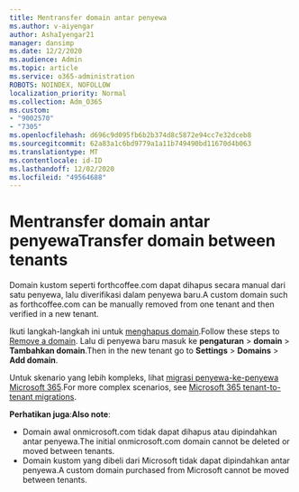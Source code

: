 ```yaml
---
title: Mentransfer domain antar penyewa
ms.author: v-aiyengar
author: AshaIyengar21
manager: dansimp
ms.date: 12/2/2020
ms.audience: Admin
ms.topic: article
ms.service: o365-administration
ROBOTS: NOINDEX, NOFOLLOW
localization_priority: Normal
ms.collection: Adm_O365
ms.custom:
- "9002570"
- "7305"
ms.openlocfilehash: d696c9d095fb6b2b374d8c5872e94cc7e32dceb8
ms.sourcegitcommit: 62a83a1c6bd9779a1a11b749490bd11670d4b063
ms.translationtype: MT
ms.contentlocale: id-ID
ms.lasthandoff: 12/02/2020
ms.locfileid: "49564688"
---
```

# <a name="transfer-domain-between-tenants"></a><span data-ttu-id="98c52-102">Mentransfer domain antar penyewa</span><span class="sxs-lookup"><span data-stu-id="98c52-102">Transfer domain between tenants</span></span>

<span data-ttu-id="98c52-103">Domain kustom seperti forthcoffee.com dapat dihapus secara manual dari satu penyewa, lalu diverifikasi dalam penyewa baru.</span><span class="sxs-lookup"><span data-stu-id="98c52-103">A custom domain such as forthcoffee.com can be manually removed from one tenant and then verified in a new tenant.</span></span>

<span data-ttu-id="98c52-104">Ikuti langkah-langkah ini untuk [menghapus domain](https://docs.microsoft.com/microsoft-365/admin/get-help-with-domains/remove-a-domain).</span><span class="sxs-lookup"><span data-stu-id="98c52-104">Follow these steps to [Remove a domain](https://docs.microsoft.com/microsoft-365/admin/get-help-with-domains/remove-a-domain).</span></span> <span data-ttu-id="98c52-105">Lalu di penyewa baru masuk ke **pengaturan**  >  **domain**  >  **Tambahkan domain**.</span><span class="sxs-lookup"><span data-stu-id="98c52-105">Then in the new tenant go to **Settings** > **Domains** > **Add domain**.</span></span>

<span data-ttu-id="98c52-106">Untuk skenario yang lebih kompleks, lihat [migrasi penyewa-ke-penyewa Microsoft 365](https://docs.microsoft.com/microsoft-365/enterprise/microsoft-365-tenant-to-tenant-migrations).</span><span class="sxs-lookup"><span data-stu-id="98c52-106">For more complex scenarios, see [Microsoft 365 tenant-to-tenant migrations](https://docs.microsoft.com/microsoft-365/enterprise/microsoft-365-tenant-to-tenant-migrations).</span></span>

<span data-ttu-id="98c52-107">**Perhatikan juga**:</span><span class="sxs-lookup"><span data-stu-id="98c52-107">**Also note**:</span></span>
- <span data-ttu-id="98c52-108">Domain awal onmicrosoft.com tidak dapat dihapus atau dipindahkan antar penyewa.</span><span class="sxs-lookup"><span data-stu-id="98c52-108">The initial onmicrosoft.com domain cannot be deleted or moved between tenants.</span></span>
- <span data-ttu-id="98c52-109">Domain kustom yang dibeli dari Microsoft tidak dapat dipindahkan antar penyewa.</span><span class="sxs-lookup"><span data-stu-id="98c52-109">A custom domain purchased from Microsoft cannot be moved between tenants.</span></span>